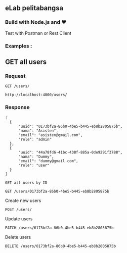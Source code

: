 ## eLab pelitabangsa

### Build with Node.js and ❤️

Test with Postman or Rest Client

### Examples : 

## GET all users

### Request

`GET /users/`

    http://localhost:4000/users/

### Response

    [
      {
          "uuid": "0173bf2a-86b0-4be5-b445-eb8b2805875b",
          "nama": "Asisten",
          "email": "asisten@gmail.com",
          "role": "admin"
      },
      {
          "uuid": "44a78fd6-41bc-438f-885a-0de9291f3788",
          "nama": "Dummy",
          "email": "dummy@gmail.com",
          "role": "user"
      }
    ]


```
GET all users by ID
```

`GET /users/0173bf2a-86b0-4be5-b445-eb8b2805875b`

Create new users

`POST /users/`

Update users

`PATCH /users/0173bf2a-86b0-4be5-b445-eb8b2805875b`

Delete users

`DELETE /users/0173bf2a-86b0-4be5-b445-eb8b2805875b`